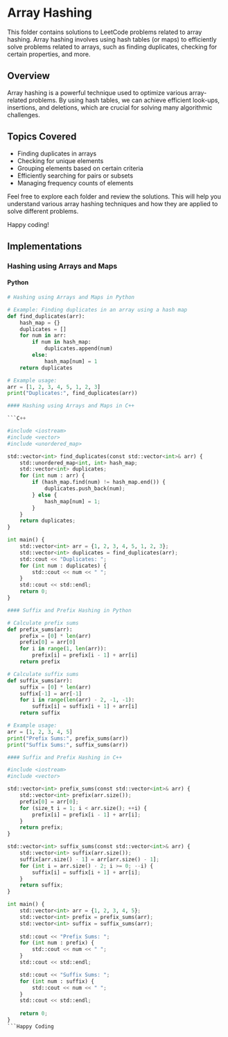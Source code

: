 # Array Hashing

This folder contains solutions to LeetCode problems related to array hashing. Array hashing involves using hash tables (or maps) to efficiently solve problems related to arrays, such as finding duplicates, checking for certain properties, and more.

## Overview

Array hashing is a powerful technique used to optimize various array-related problems. By using hash tables, we can achieve efficient look-ups, insertions, and deletions, which are crucial for solving many algorithmic challenges.

## Topics Covered

- Finding duplicates in arrays
- Checking for unique elements
- Grouping elements based on certain criteria
- Efficiently searching for pairs or subsets
- Managing frequency counts of elements

Feel free to explore each folder and review the solutions. This will help you understand various array hashing techniques and how they are applied to solve different problems.

Happy coding!

## Implementations

### Hashing using Arrays and Maps

#### Python

```python
# Hashing using Arrays and Maps in Python

# Example: Finding duplicates in an array using a hash map
def find_duplicates(arr):
    hash_map = {}
    duplicates = []
    for num in arr:
        if num in hash_map:
            duplicates.append(num)
        else:
            hash_map[num] = 1
    return duplicates

# Example usage:
arr = [1, 2, 3, 4, 5, 1, 2, 3]
print("Duplicates:", find_duplicates(arr))

#### Hashing using Arrays and Maps in C++

```C++

#include <iostream>
#include <vector>
#include <unordered_map>

std::vector<int> find_duplicates(const std::vector<int>& arr) {
    std::unordered_map<int, int> hash_map;
    std::vector<int> duplicates;
    for (int num : arr) {
        if (hash_map.find(num) != hash_map.end()) {
            duplicates.push_back(num);
        } else {
            hash_map[num] = 1;
        }
    }
    return duplicates;
}

int main() {
    std::vector<int> arr = {1, 2, 3, 4, 5, 1, 2, 3};
    std::vector<int> duplicates = find_duplicates(arr);
    std::cout << "Duplicates: ";
    for (int num : duplicates) {
        std::cout << num << " ";
    }
    std::cout << std::endl;
    return 0;
}

#### Suffix and Prefix Hashing in Python

# Calculate prefix sums
def prefix_sums(arr):
    prefix = [0] * len(arr)
    prefix[0] = arr[0]
    for i in range(1, len(arr)):
        prefix[i] = prefix[i - 1] + arr[i]
    return prefix

# Calculate suffix sums
def suffix_sums(arr):
    suffix = [0] * len(arr)
    suffix[-1] = arr[-1]
    for i in range(len(arr) - 2, -1, -1):
        suffix[i] = suffix[i + 1] + arr[i]
    return suffix

# Example usage:
arr = [1, 2, 3, 4, 5]
print("Prefix Sums:", prefix_sums(arr))
print("Suffix Sums:", suffix_sums(arr))

#### Suffix and Prefix Hashing in C++

#include <iostream>
#include <vector>

std::vector<int> prefix_sums(const std::vector<int>& arr) {
    std::vector<int> prefix(arr.size());
    prefix[0] = arr[0];
    for (size_t i = 1; i < arr.size(); ++i) {
        prefix[i] = prefix[i - 1] + arr[i];
    }
    return prefix;
}

std::vector<int> suffix_sums(const std::vector<int>& arr) {
    std::vector<int> suffix(arr.size());
    suffix[arr.size() - 1] = arr[arr.size() - 1];
    for (int i = arr.size() - 2; i >= 0; --i) {
        suffix[i] = suffix[i + 1] + arr[i];
    }
    return suffix;
}

int main() {
    std::vector<int> arr = {1, 2, 3, 4, 5};
    std::vector<int> prefix = prefix_sums(arr);
    std::vector<int> suffix = suffix_sums(arr);
    
    std::cout << "Prefix Sums: ";
    for (int num : prefix) {
        std::cout << num << " ";
    }
    std::cout << std::endl;

    std::cout << "Suffix Sums: ";
    for (int num : suffix) {
        std::cout << num << " ";
    }
    std::cout << std::endl;
    
    return 0;
}
```Happy Coding
